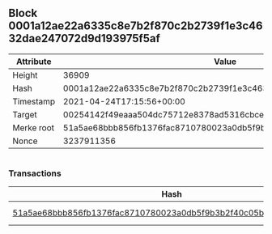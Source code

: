 ## Block 0001a12ae22a6335c8e7b2f870c2b2739f1e3c4632dae247072d9d193975f5af

Attribute | Value
--- | ---
Height | 36909
Hash | 0001a12ae22a6335c8e7b2f870c2b2739f1e3c4632dae247072d9d193975f5af
Timestamp | 2021-04-24T17:15:56+00:00
Target | 00254142f49eaaa504dc75712e8378ad5316cbcead634704b3734b6271167cc4
Merke root | 51a5ae68bbb856fb1376fac8710780023a0db5f9b3b2f40c05b4a00b612517d9
Nonce | 3237911356

```

```

### Transactions

Hash | Amount
--- | ---
[51a5ae68bbb856fb1376fac8710780023a0db5f9b3b2f40c05b4a00b612517d9](51a5ae68bbb856fb1376fac8710780023a0db5f9b3b2f40c05b4a00b612517d9.md) | 10.00000000 SKEPTI 
